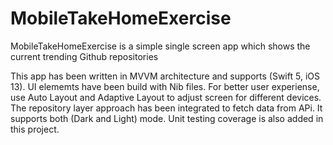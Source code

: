 # MobileTakeHomeExercise


MobileTakeHomeExercise is a simple single screen app which shows the current trending Github repositories

This app has been written in MVVM architecture and supports (Swift 5, iOS 13). UI elememts have been build with Nib files. For better user experiense, use Auto Layout and Adaptive Layout to adjust screen for different devices. The repository layer approach has been integrated to fetch data from APi. It supports both (Dark and Light) mode. Unit testing coverage is also added in this project.
